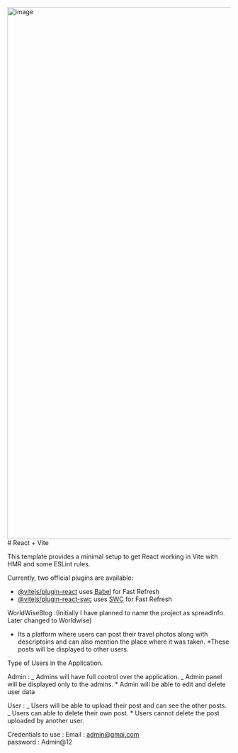 <img width="1199" alt="image" src="https://github.com/HariharansudhanM/spreadInfo-FE/assets/152277436/9e086b3a-5c3f-4215-8bcb-c3f3d5edee1c"># React + Vite

This template provides a minimal setup to get React working in Vite with HMR and some ESLint rules.

Currently, two official plugins are available:

- [@vitejs/plugin-react](https://github.com/vitejs/vite-plugin-react/blob/main/packages/plugin-react/README.md) uses [Babel](https://babeljs.io/) for Fast Refresh
- [@vitejs/plugin-react-swc](https://github.com/vitejs/vite-plugin-react-swc) uses [SWC](https://swc.rs/) for Fast Refresh

WorldWiseBlog :(Initially I have planned to name the project as spreadInfo. Later changed to Worldwise)

- Its a platform where users can post their travel photos along with descriptoins and can also mention the place where it was taken.
  \*These posts will be displayed to other users.

Type of Users in the Application.

Admin :
_ Admins will have full control over the application.
_ Admin panel will be displayed only to the admins. \* Admin will be able to edit and delete user data

User :
_ Users will be able to upload their post and can see the other posts.
_ Users can able to delete their own post. \* Users cannot delete the post uploaded by another user.


Credentials to use :
Email : admin@gmai.com  
password : Admin@12

